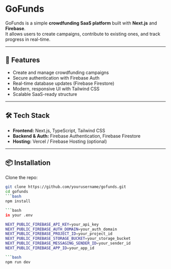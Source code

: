 # GoFunds  

GoFunds is a simple **crowdfunding SaaS platform** built with **Next.js** and **Firebase**.  
It allows users to create campaigns, contribute to existing ones, and track progress in real-time.  

---

## 🚀 Features  
- Create and manage crowdfunding campaigns  
- Secure authentication with Firebase Auth  
- Real-time database updates (Firebase Firestore)  
- Modern, responsive UI with Tailwind CSS  
- Scalable SaaS-ready structure  

---

## 🛠 Tech Stack  
- **Frontend:** Next.js, TypeScript, Tailwind CSS  
- **Backend & Auth:** Firebase Authentication, Firebase Firestore  
- **Hosting:** Vercel / Firebase Hosting (optional)  

---

## 📦 Installation  

Clone the repo:  
```bash
git clone https://github.com/yourusername/gofunds.git
cd gofunds
```bash
npm install

```bash
in your .env

NEXT_PUBLIC_FIREBASE_API_KEY=your_api_key
NEXT_PUBLIC_FIREBASE_AUTH_DOMAIN=your_auth_domain
NEXT_PUBLIC_FIREBASE_PROJECT_ID=your_project_id
NEXT_PUBLIC_FIREBASE_STORAGE_BUCKET=your_storage_bucket
NEXT_PUBLIC_FIREBASE_MESSAGING_SENDER_ID=your_sender_id
NEXT_PUBLIC_FIREBASE_APP_ID=your_app_id

```bash
npm run dev


